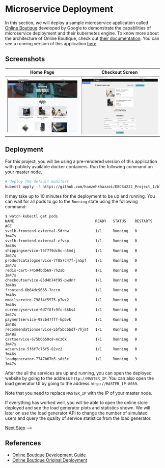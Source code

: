 # Microservice Deployment

In this section, we will deploy a sample microservice application called 
[Online Boutique](https://github.com/GoogleCloudPlatform/microservices-demo/)
developed by Google to demonstrate the capabilities of microservice deployment
and their kubernetes engine. To know more about the architecture of Online Boutique,
check out [their documentation](https://github.com/GoogleCloudPlatform/microservices-demo#architecture). You can see a running version of this application [here](https://onlineboutique.dev/).

## Screenshots

| Home Page                                                                                                         | Checkout Screen                                                                                                    |
| ----------------------------------------------------------------------------------------------------------------- | ------------------------------------------------------------------------------------------------------------------ |
| [![Screenshot of store homepage](./img/online-boutique-frontend-1.png)](./img/online-boutique-frontend-1.png) | [![Screenshot of checkout screen](./img/online-boutique-frontend-2.png)](./img/online-boutique-frontend-2.png) |

## Deployment

For this project, you will be using a pre-rendered version of this application with
publicly available docker containers. Run the following command on your master node. 

```sh
# deploy the default manifest
kubectl apply -f https://github.com/hamzehkhazaei/EECS4222_Project_1/blob/master/files/online-boutique.yaml
```

It may take up to 10 minutes for the deployment to be up and running. You can
wait for all pods to go to the `Running` state using the following command:

```console
$ watch kubectl get pods
NAME                                     READY   STATUS    RESTARTS   AGE
svclb-frontend-external-5drhw            1/1     Running   0          3m47s
svclb-frontend-external-cfvsp            1/1     Running   0          3m48s
shippingservice-75f7f9dc6c-n5mdj         1/1     Running   0          3m47s
productcatalogservice-7f857c47f-jn5pf    1/1     Running   0          3m47s
redis-cart-74594bd569-7h2sb              1/1     Running   0          3m47s
checkoutservice-85d4b74f95-pwdnr         1/1     Running   0          3m48s
frontend-6b64dc9665-7nccm                1/1     Running   0          3m48s
emailservice-798f4f5575-p7wz2            1/1     Running   0          3m48s
currencyservice-6d7f8fc9fc-6kks4         1/1     Running   0          3m47s
paymentservice-98cb47fff-kpbvk           1/1     Running   0          3m48s
recommendationservice-5bf5bcbbdf-7hjmt   1/1     Running   0          3m48s
cartservice-675b6659c8-mcz6x             1/1     Running   0          3m47s
adservice-5f6f7c76f5-82vz2               1/1     Running   0          3m46s
loadgenerator-7747b67b5-s8t5c            1/1     Running   3          3m47s
```

After the all the services are up and running, you can open the deployed
website by going to the address `http://MASTER_IP`. You can also open
the load generator UI by going to the address `http://MASTER_IP:8089`.

Note that you need to replace `MASTER_IP` with the IP of your master node.

If everything has worked well, you will be able to open the online store
deployed and see the load generator plots and statistics shown. We will later
on use the load generator API to change the number of simulated users and
query the quality of service statistics from the load generator. 

[Next Step](04-loadgenerator.md) -->

## References

- [Online Boutique Development Guide](https://github.com/GoogleCloudPlatform/microservices-demo/blob/master/docs/development-guide.md)
- [Online Boutique Original Deployment](https://raw.githubusercontent.com/GoogleCloudPlatform/microservices-demo/master/release/kubernetes-manifests.yaml)
